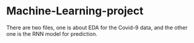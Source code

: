 # Machine-Learning-project
There are two files, one is about EDA for the Covid-9 data, and the other one is the RNN model for prediction.
